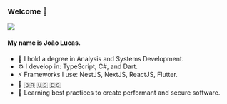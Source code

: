 ### Welcome 👋

![](https://komarev.com/ghpvc/?username=jlucaso1)

#### My name is João Lucas.

- 🏢 I hold a degree in Analysis and Systems Development.
- ⚙️ I develop in: TypeScript, C#, and Dart.
- ⚡ Frameworks I use: NestJS, NextJS, ReactJS, Flutter.
- 💬 🇧🇷 🇺🇸 🇪🇸
- 🌱 Learning best practices to create performant and secure software.
